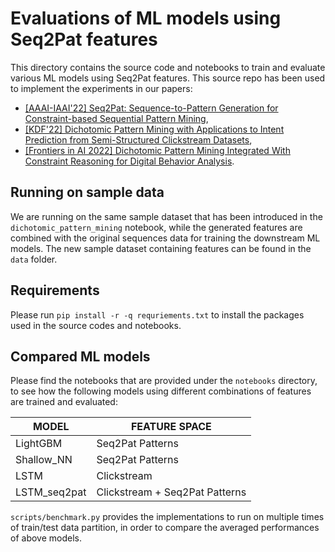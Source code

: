 # Evaluations of ML models using Seq2Pat features
This directory contains the source code and notebooks to train and evaluate various ML models using Seq2Pat features. 
This source repo has been used to implement the experiments in our papers:
* [[AAAI-IAAI'22] Seq2Pat: Sequence-to-Pattern Generation for Constraint-based Sequential Pattern Mining](https://ojs.aaai.org/index.php/AAAI/article/view/21542),
* [[KDF'22] Dichotomic Pattern Mining with Applications to Intent Prediction from Semi-Structured Clickstream Datasets](https://arxiv.org/abs/2201.09178),
* [[Frontiers in AI 2022] Dichotomic Pattern Mining Integrated With Constraint Reasoning for Digital Behavior Analysis](https://www.frontiersin.org/articles/10.3389/frai.2022.868085/full).

## Running on sample data
We are running on the same sample dataset that has been introduced in the `dichotomic_pattern_mining` notebook, while the generated features are combined with the original sequences data for training the downstream ML models.
The new sample dataset containing features can be found in the `data` folder.

## Requirements
Please run `pip install -r -q requriements.txt` to install the packages used in the source codes and notebooks.

## Compared ML models
Please find the notebooks that are provided under the `notebooks` directory, to see how the following models using different combinations of features are trained and evaluated:

| MODEL      | FEATURE SPACE |
| ----------- | ----------- |
| LightGBM     | Seq2Pat Patterns       |
| Shallow_NN   | Seq2Pat Patterns       |
| LSTM   | Clickstream       |
| LSTM_seq2pat  | Clickstream + Seq2Pat Patterns       |

`scripts/benchmark.py` provides the implementations to run on multiple times of train/test data partition, in order to compare the averaged performances of above models.


